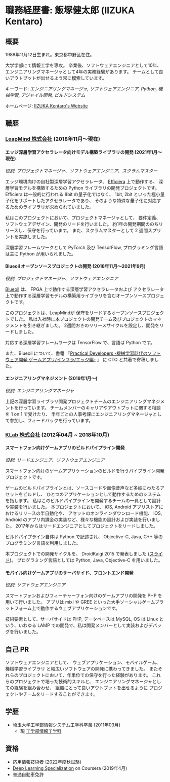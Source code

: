 # 職務経歴書: 飯塚健太郎 (IIZUKA Kentaro)

## 概要

1988年11月12日生まれ。東京都中野区在住。

大学学部にて情報工学を専攻。
卒業後、ソフトウェアエンジニアとして10年、エンジニアリングマネージャとして4年の実務経験があります。
チームとして良いアウトプットが出せるよう常に模索しています。

キーワード: *エンジニアリングマネージャ, ソフトウェアエンジニア, Python, 機械学習, アジャイル開発, ビルドシステム*

ホームページ: [IIZUKA Kentaro\'s Website](https://iizukak.github.io/)

## 職歴

### [LeapMind 株式会社](https://leapmind.io/) (2018年11月〜現在)

#### エッジ深層学習アクセラレータ向けモデル構築ライブラリの開発 (2021年1月〜現在)

*役割: プロジェクトマネージャ、ソフトウェアエンジニア、スクラムマスター*

エッジ環境向けの自社製深層学習アクセラレータ、 [Efficiera](https://leapmind.io/business/ip/) 上で動作する、
深層学習モデルを構築するための Python ライブラリの開発プロジェクトです。
Efficiera は一般的に行われる 8bit の量子化ではなく、
1bit, 2bit といった極小量子化をサポートしたアクセラレータであり、
そのような特殊な量子化に対応するためのライブラリが求められていました。

私はこのプロジェクトにおいて、プロジェクトマネージャとして、
要件定義、ソフトウェアデザイン、開発のリードを行いました。
約1年の開発期間ののちリリースし、保守を行っています。
また、スクラムマスターとして 2 週間スプリントを実施しました。

深層学習フレームワークとして PyTorch 及び TensorFlow, プログラミング言語は主に Python が用いられました。

#### Blueoil オープンソースプロジェクトの開発 (2018年11月〜2021年9月)

*役割: プロジェクトマネージャ、ソフトウェアエンジニア*

[Blueoil](https://github.com/blue-oil/blueoil) は、
FPGA 上で動作する深層学習アクセラレータおよび
アクセラレータ上で動作する深層学習モデルの構築用ライブラリを含むオープンソースプロジェクトです。

このプロジェクトは、LeapMindが
保守をリードするオープンソースプロジェクトでした。
私は入社時に本プロジェクトの開発チーム及びプロジェクトのマネジメントを引き継ぎました。
2週間おきのリリースサイクルを設定し、開発をリードしました。

対応する深層学習フレームワークは TensorFlow で、言語は Python です。

また、Blueoil について、書籍
『[Practical Developers -機械学習時代のソフトウェア開発 ゲームアプリ/インフラ/エッジ編-](https://gihyo.jp/book/2019/978-4-297-10744-4) 』
に CTO と共著で寄稿しました。

#### エンジニアリングマネジメント (2019年1月〜)

*役割: エンジニアリングマネージャ*

上記の深層学習ライブラリ開発プロジェクトチームのエンジニアリングマネジメントを行っています。
チームメンバーのキャリアやアウトプットに関する相談を 1 on 1 で受けたり、
半年ごとの人事考課にエンジニアリングマネージャとして参加し、フィードバックを行っています。

### [KLab 株式会社](https://www.klab.com/jp/) (2012年04月 ~ 2018年10月)

#### スマートフォン向けゲームアプリのビルドパイプライン開発

*役割: リードエンジニア、ソフトウェアエンジニア*

スマートフォン向けのゲームアプリケーションのビルドを行うパイプライン開発プロジェクトです。

ゲームのビルドパイプラインとは、ソースコードや画像音声など多岐にわたるアセットをビルドし、
ひとつのアプリケーションとして動作するためのシステムを指します。
私はこのビルドパイプラインを開発するチームの一員として設計や実装を行いました。
本プロジェクトにおいて、
iOS, Android アプリストアにおけるリリースの半自動化や、
アセットのオンラインダウンロード機能、
iOS, Android のアプリ内課金の実装など、様々な機能の設計および実装を行いました。
2017年からはリードエンジニアとしてプロジェクトをリードしました。

ビルドパイプライン自体は Python で記述され、
Objective-C, Java, C++ 等のプログラミング言語を利用しました。

本プロジェクトでの開発サイクルを、 DroidKaigi 2015 で発表しました
([スライド](https://www.slideshare.net/kentaroiizuka/droidkaigi))。
プログラミング言語としては Python, Java, Objective-C を用いました。

#### モバイル向けゲームアプリのサーバサイド、フロントエンド開発

*役割: ソフトウェアエンジニア*

スマートフォンおよびフィーチャーフォン向けのゲームアプリの開発を PHP を用いて行いました。
アプリは mixi や GREE といった大手ソーシャルゲームプラットフォーム上で動作するウェブアプリケーションです。

技術要素として、サーバサイドは PHP, データベースは MySQL, OS は Linux という、いわゆる
LAMP での開発で、私は開発メンバーとして実装およびデバッグを行いました。

## 自己 PR

ソフトウェアエンジニアとして、
ウェブアプリケーション、モバイルゲーム、機械学習ライブラリ
と幅広いソフトウェアの開発に携わってきました。
またそれらのプロジェクトにおいて、年単位での保守を行った経験があります。
これらのプロジェクトで培った技術的スキルと、
エンジニアリングマネージャとしての経験を組み合わせ、
組織にとって良いアウトプットを出せるように
プロジェクトやチームをリードすることができます。

## 学歴

- 埼玉大学工学部情報システム工学科卒業 (2011年03月)
    - 現 [工学部情報工学科](http://www.ics.saitama-u.ac.jp/)

## 資格

- 応用情報技術者 (2022年度秋試験)
- [Deep Learning Specialization](https://coursera.org/share/6e35705f3383f7161aea89bb2cc84dc4) on Coursera (2019年4月)
- 普通自動車免許